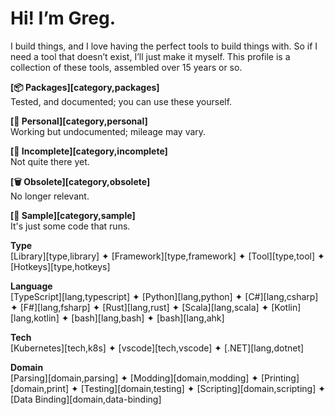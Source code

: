 # Hi! I’m Greg.

I build things, and I love having the perfect tools to build things with. So if I need a tool that doesn’t exist, I’ll just make it myself. This profile is a collection of these tools, assembled over 15 years or so. 

**[📦 Packages][category,packages]**<br>
Tested, and documented; you can use these yourself.

**[🤗 Personal][category,personal]**<br>
Working but undocumented; mileage may vary.

**[🧩 Incomplete][category,incomplete]**<br>
Not quite there yet.

**[🗑️ Obsolete][category,obsolete]**<br>
No longer relevant.

**[🦠 Sample][category,sample]**<br>
It's just some code that runs.

**Type**<br>
[Library][type,library]  ✦  [Framework][type,framework]  ✦  [Tool][type,tool]  ✦  [Hotkeys][type,hotkeys]

**Language**<br>
[TypeScript][lang,typescript]  ✦  [Python][lang,python]  ✦  [C#][lang,csharp]  ✦  [F#][lang,fsharp]  ✦  [Rust][lang,rust]  ✦  [Scala][lang,scala]  ✦  [Kotlin][lang,kotlin]  ✦  [bash][lang,bash]  ✦  [bash][lang,ahk]

**Tech**<br>
[Kubernetes][tech,k8s]  ✦  [vscode][tech,vscode]  ✦  [.NET][lang,dotnet] 

**Domain**<br>
[Parsing][domain,parsing]  ✦  [Modding][domain,modding]  ✦  [Printing][domain,print]  ✦  [Testing][domain,testing]  ✦  [Scripting][domain,scripting]  ✦  [Data Binding][domain,data-binding]

